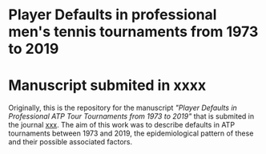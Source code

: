 # Player Defaults in professional men's tennis tournaments from 1973 to 2019

# Manuscript submited in xxxx
Originally, this is the repository for the manuscript _"Player Defaults in Professional ATP Tour Tournaments from 1973 to 2019"_ that is submited in the 
journal [xxx](https://www.xxxxx). The aim of this work was to describe defaults in ATP tournaments between 1973 and 2019, the epidemiological pattern of these and their possible associated factors. 
